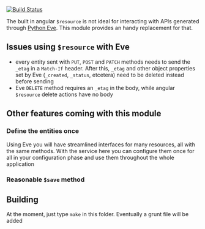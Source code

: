 [![Build Status](https://travis-ci.org/sourcefabric-innovation/eve-api.png?branch=master)](https://travis-ci.org/sourcefabric-innovation/eve-api)

The built in angular `$resource` is not ideal for interacting with
APIs generated through [Python
Eve](http://python-eve.org/index.html). This module provides an handy
replacement for that.

## Issues using `$resource` with Eve

- every entity sent with `PUT`, `POST` and `PATCH` methods needs to
  send the `_etag` in a `Match-If` header. After this, `_etag` and
  other object properties set by Eve (`_created`, `_status`, etcetera)
  need to be deleted instead before sending
- Eve `DELETE` method requires an `_etag` in the body, while angular
  `$resource` delete actions have no body

## Other features coming with this module

### Define the entities once

Using Eve you will have streamlined interfaces for many resources, all
with the same methods. With the service here you can configure them
once for all in your configuration phase and use them throughout the
whole application

### Reasonable `$save` method

## Building

At the moment, just type `make` in this folder. Eventually a grunt
file will be added

